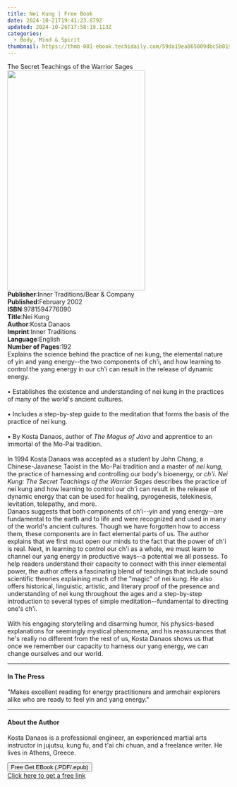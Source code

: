 ```yaml
---
title: Nei Kung | Free Book
date: 2024-10-21T19:41:23.879Z
updated: 2024-10-26T17:58:19.113Z
categories:
  - Body, Mind & Spirit
thumbnail: https://thmb-001-ebook.techidaily.com/59da19ea865009dbc5b01971af957296ab40b7947560b52f987a828d2b8e79f4.jpg
---
```

<main id="book-container">
  <div class="flex flex-col">
    <div class="book-brief flex-1 py-6 px-4 sm:p-6 md:py-10 md:px-8">
      <!-- brief-->
      <div class="book-brief-main">
        The Secret Teachings of the Warrior Sages
      </div>
    </div>
    <div
      class="book-meta-info flex-1 grid gap-4 col-start-1 col-end-3 row-start-1 sm:mb-6 sm:grid-cols-4 lg:gap-6 lg:col-start-2 lg:row-end-6 lg:row-span-6 lg:mb-0"
    >
      <div
        class="book-meta-info-left place-content-center mt-4 p-4 text-sm leading-6 col-start-2 col-span-2 dark:text-slate-400"
      >
        <img
          class="w-full h-500 object-cover rounded-lg sm:h-255 sm:col-span-2 lg:col-span-full"
          src="https://img-001-ebook.techidaily.com/4a0e43493e7b0fc094a31e5666b32a3bfeb030706d16bc5fa3e79b40b7cfa72a.jpg"
          alt=""
          width="312"
          height="500"
        />
      </div>
      <div
        class="book-meta-info-right mt-2 col-start-1 row-start-2 col-span-3 self-center"
      >
        <!-- meta data  -->
        <div class="flex flex-col px-4 md:px-8">
          <div class="flex-1">
            <strong>Publisher</strong>:<span class="px-2"
              >Inner Traditions/Bear &amp; Company</span
            >
          </div>
          <div class="flex-1">
            <strong>Published</strong>:<span class="px-2">February 2002</span>
          </div>
          <div class="flex-1">
            <strong>ISBN</strong>:<span class="px-2">9781594776090</span>
          </div>
          <div class="flex-1">
            <strong>Title</strong>:<span class="px-2">Nei Kung</span>
          </div>
          <div class="flex-1">
            <strong>Author</strong>:<span class="px-2">Kosta Danaos</span>
          </div>
          <div class="flex-1">
            <strong>Imprint</strong>:<span class="px-2">Inner Traditions</span>
          </div>
          <div class="flex-1">
            <strong>Language</strong>:<span class="px-2">English</span>
          </div>
          <div class="flex-1">
            <strong>Number of Pages</strong>:<span class="px-2">192</span>
          </div>
        </div>
      </div>
    </div>
    <div class="book-description flex-1 py-6 px-4 sm:p-6 md:py-10 md:px-8">
      <div class="book-description-main">
        <div accordion-content="" id="description">
          Explains the science behind the practice of nei kung, the elemental
          nature of yin and yang energy--the two components of ch'i, and how
          learning to control the yang energy in our ch'i can result in the
          release of dynamic energy. <br /><br />• Establishes the existence and
          understanding of nei kung in the practices of many of the world's
          ancient cultures.<br /><br />• Includes a step-by-step guide to the
          meditation that forms the basis of the practice of nei kung.<br /><br />•
          By Kosta Danaos, author of <i>The Magus of Java</i> and apprentice to
          an immortal of the Mo-Pai tradition.<br /><br />In 1994 Kosta Danaos
          was accepted as a student by John Chang, a Chinese-Javanese Taoist in
          the Mo-Pai tradition and a master of <i>nei kung</i>, the practice of
          harnessing and controlling our body's bioenergy, or <i>ch'i</i>.
          <i>Nei Kung: The Secret Teachings of the Warrior Sages</i> describes
          the practice of nei kung and how learning to control our ch'i can
          result in the release of dynamic energy that can be used for healing,
          pyrogenesis, telekinesis, levitation, telepathy, and more.
          <br />Danaos suggests that both components of ch'i--yin and yang
          energy--are fundamental to the earth and to life and were recognized
          and used in many of the world's ancient cultures. Though we have
          forgotten how to access them, these components are in fact elemental
          parts of us. The author explains that we first must open our minds to
          the fact that the power of ch'i is real. Next, in learning to control
          our ch'i as a whole, we must learn to channel our yang energy in
          productive ways--a potential we all possess. To help readers
          understand their capacity to connect with this inner elemental power,
          the author offers a fascinating blend of teachings that include sound
          scientific theories explaining much of the "magic" of nei kung. He
          also offers historical, linguistic, artistic, and literary proof of
          the presence and understanding of nei kung throughout the ages and a
          step-by-step introduction to several types of simple
          meditation--fundamental to directing one's ch'i. <br /><br />With his
          engaging storytelling and disarming humor, his physics-based
          explanations for seemingly mystical phenomena, and his reassurances
          that he's really no different from the rest of us, Kosta Danaos shows
          us that once we remember our capacity to harness our yang energy, we
          can change ourselves and our world.
        </div>
        <div class="accordion-fader"></div>
      </div>
    </div>
    <div class="book-excerpts flex-1 py-6 px-4 sm:p-6 md:py-10 md:px-8">
      <!-- excerpts-->
      <div class="book-excerpts-main">
        <hr />
        <h4 class="placeholder placeholder-heading">
          <span>In The Press</span>
        </h4>
        <p>
          "Makes excellent reading for energy practitioners and armchair
          explorers alike who are ready to feel yin and yang energy."
        </p>
      </div>
    </div>
    <div class="book-about-author flex-1 py-6 px-4 sm:p-6 md:py-10 md:px-8">
      <!-- about author-->
      <div class="book-main-author-main">
        <hr />
        <h4 class="placeholder placeholder-heading">
          <span>About the Author</span>
        </h4>
        <p>
          Kosta Danaos is a professional engineer, an experienced martial arts
          instructor in jujutsu, kung fu, and t'ai chi chuan, and a freelance
          writer. He lives in Athens, Greece.
        </p>
      </div>
    </div>
    <div class="book-free-get flex-1 py-6 px-4 sm:p-6 md:py-10 md:px-8">
      <button
        id="btn-free-get"
        class="bg-blue-500 hover:bg-blue-700 text-white font-bold py-2 px-4 rounded"
      >
        Free Get EBook (.PDF/.epub)
      </button>
      <div id="countdown-display" class="px-2 text-lg mt-2"></div>
      <a
        id="free-link"
        class="hidden bg-blue-500 hover:bg-blue-700 text-white font-bold py-2 px-4 rounded"
        href="https://www.ebooks.com/en-us/book/95782026/nei-kung/kosta-danaos/"
        target="_blank"
        >Click here to get a free link</a
      >
    </div>
    <script>
      let countdownTime = 0;
      let countdownInterval = null;
      document
        .getElementById('btn-free-get')
        .addEventListener('click', startCountdown);
      function startCountdown() {
        countdownTime = new Date().getTime() + 60000 * 3;
        countdownInterval = setInterval(updateCountdown, 1000);
        document.getElementById('btn-free-get').disabled = true;
        document
          .getElementById('btn-free-get')
          .classList.add('bg-gray-500', 'cursor-not-allowed');
      }
      function updateCountdown() {
        let currentTime = new Date().getTime();
        let timeLeft = countdownTime - currentTime;
        let secondsLeft = Math.floor(timeLeft / 1000);
        document.getElementById('countdown-display').innerHTML =
          `Remaining time: ${secondsLeft} seconds.`;
        if (secondsLeft <= 0) {
          clearInterval(countdownInterval);
          document.getElementById('btn-free-get').classList.add('hidden');
          document.getElementById('free-link').classList.remove('hidden');
          document.getElementById('countdown-display').innerHTML = '';
        }
      }
    </script>
  </div>
</main>

<ins class="adsbygoogle"
      style="display:block"
      data-ad-client="ca-pub-7571918770474297"
      data-ad-slot="8358498916"
      data-ad-format="auto"
      data-full-width-responsive="true"></ins>
    